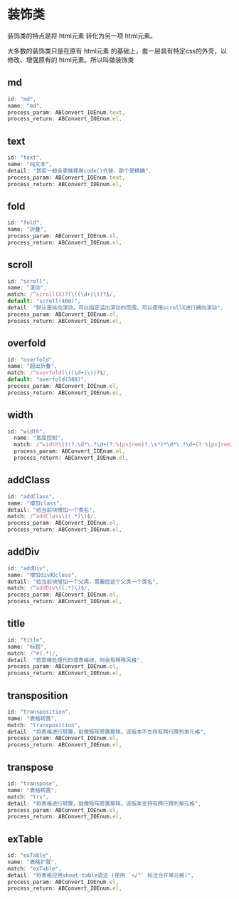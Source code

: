# 装饰类

装饰类的特点是将 html元素 转化为另一项 html元素。

大多数的装饰类只是在原有 html元素 的基础上，套一层具有特定css的外壳，以修改、增强原有的 html元素。所以叫做装饰类

## md

```js
id: "md",
name: "md",
process_param: ABConvert_IOEnum.text,
process_return: ABConvert_IOEnum.el,
```

## text

```js
id: "text",
name: "纯文本",
detail: "其实一般会更推荐用code()代替，那个更精确",
process_param: ABConvert_IOEnum.text,
process_return: ABConvert_IOEnum.el,
```

## fold

```js
id: "fold",
name: "折叠",
process_param: ABConvert_IOEnum.el,
process_return: ABConvert_IOEnum.el,
```

## scroll

```js
id: "scroll",
name: "滚动",
match: /^scroll(X)?(\((\d+)\))?$/,
default: "scroll(460)",
detail: "默认是纵向滚动。可以指定溢出滚动的范围，可以使用scrollX进行横向滚动",
process_param: ABConvert_IOEnum.el,
process_return: ABConvert_IOEnum.el,
```

## overfold

```js
id: "overfold",
name: "超出折叠",
match: /^overfold(\((\d+)\))?$/,
default: "overfold(380)",
process_param: ABConvert_IOEnum.el,
process_return: ABConvert_IOEnum.el,
```

## width

```js
id: "width",
  name: "宽度控制",
  match: /^width\(((?:\d*\.?\d+(?:%|px|rem)?,\s*)*\d*\.?\d+(?:%|px|rem)?)\)$/,
  process_param: ABConvert_IOEnum.el,
  process_return: ABConvert_IOEnum.el,
```

## addClass

```js
id: "addClass",
name: "增加class",
detail: "给当前块增加一个类名",
match: /^addClass\((.*)\)$/,
process_param: ABConvert_IOEnum.el,
process_return: ABConvert_IOEnum.el,
```

## addDiv

```js
id: "addDiv",
name: "增加div和class",
detail: "给当前块增加一个父类，需要给这个父类一个类名",
match: /^addDiv\((.*)\)$/,
process_param: ABConvert_IOEnum.el,
process_return: ABConvert_IOEnum.el,
```

## title

```js
id: "title",
name: "标题",
match: /^#(.*)/,
detail: "若直接处理代码或表格块，则会有特殊风格",
process_param: ABConvert_IOEnum.el,
process_return: ABConvert_IOEnum.el,
```

## transposition

```js
id: "transposition",
name: "表格转置",
match: "transposition",
detail: "将表格进行转置，就像矩阵转置那样。该版本不支持有跨行跨列单元格",
process_param: ABConvert_IOEnum.el,
process_return: ABConvert_IOEnum.el,
```

## transpose

```js
id: "transpose",
name: "表格转置",
match: "trs",
detail: "将表格进行转置，就像矩阵转置那样。该版本支持有跨行跨列单元格",
process_param: ABConvert_IOEnum.el,
process_return: ABConvert_IOEnum.el,
```

## exTable

```js
id: "exTable",
name: "表格扩展",
match: "exTable",
detail: "将表格应用sheet-table语法 (使用 `</^` 标注合并单元格)",
process_param: ABConvert_IOEnum.el,
process_return: ABConvert_IOEnum.el,
```
